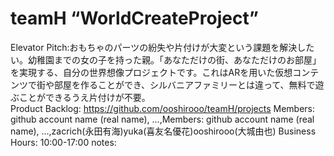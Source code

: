 # teamH “WorldCreateProject”
Elevator Pitch:おもちゃのパーツの紛失や片付けが大変という課題を解決したい。幼稚園までの女の子を持った親。「あなただけの街、あなただけのお部屋」を実現する、自分の世界想像プロジェクトです。これはARを用いた仮想コンテンツで街や部屋を作ることができ、シルバニアファミリーとは違って、無料で遊ぶことができるうえ片付けが不要。     
Product Backlog: https://github.com/ooshirooo/teamH/projects
Members: github account name (real name), ...,Members: github account name (real name), ...,zacrich(永田有海)yuka(喜友名優花)ooshirooo(大城由也)
Business Hours: 10:00-17:00 
notes:
